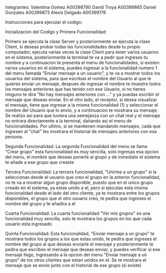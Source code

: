 Integrantes:
  Valentina Gomez A00398790
  David Troya A00399865
  Daniel Gonzales A00399873
  Alexis Delgado A00399176

Instrucciones para ejecutar el codigo:

Inicializacion del Codigo y Primera Funcionalidad:

Primero se ejecuta la clase Server y posteriormente se ejecuta la clase Client, si deseas probar todas las funcionalidades desde tu propio computador, ejecuta varias veces la clase Client para tener varios usuarios en el sistema,
posteriormente la terminal te va a pedir que ingreses tu nombre y a continuacion te presenta el menu de funcionalidades, si existen varios usuarios en el sistema, puedes ingresar a la funcionalidad numero 1 del menu llamada 
"Enviar mensaje a un usuario", y te va a mostrar todos los usuarios del sistema, para que escribas el nombre del Usuario al que le quieres enviar un mensaje, despues de ingresar el nombre te muestra todos los mensajes anteriores que has
tenido con ese Usuario, si no tienes ninguno te dira "No hay mensajes anteriores con ..." y ya puedas escribir el mensaje que deseas enviar. En el otro lado, el receptor, si desea visualizar el mensaje, tiene que ingresar a la misma
funcionalidad (1) y seleccionar el nombre del Usuario que lo envio, y a continuacion te mostrara su mensaje. Se realizo asi para que tuviera una semejanza con un chat real y el mensaje no entrara directamente a la terminal, dañando asi
el menu de funcionalidades. Por ultimo, si se mantienen mandando mensajes, cada que ingresen al "chat" les mostrara el historial de mensajes anteriores con esa persona.

Segunda Funcionalidad:
La segunda Funcionalidad del menu se llama "Crear grupo" esta funcionalidad es muy sencilla, solo ingresas esa opcion del menu, el nombre que deseas ponerle al grupo y de inmediato el sistema te añade a ese grupo que creaste

Tercera Funcionalidad:
La tercera funcionalidad, "Unirme a un grupo" si la seleccionas desde el usuario que creo el grupo en la anterior funcionalidad, no te va a mostrar algun grupo disponible, puesto que en el unico grupo creado en el sistema, 
ya estas unido a el, pero si ejecutas esta misma funcionalidad desde el lado del otro cliente, ya te mostrara entre los grupos disponibles, el grupo que el otro usuario creo, te pedira que ingreses el nombre del grupo y te añadira a el

Cuarta Funcionalidad:
La cuarta funcionalidad "Ver mis grupos" es una funcionalidad muy sencilla, solo te mostrara los grupos en los que cada usuario esta ingresado

Quinta Funcionalidad:
Esta funcionalidad, "Enviar mensaje a un grupo" te mostrara todos los grupos a los que estas unido, te pedira que ingreses el nombre del grupo al que deseas enviarle el mensaje y posteriormente te pedira que escribes el mensaje que deseas 
enviar, y puedes verificar si ese mensaje llego, ingresando a la opcion del menu "Enviar mensaje a un grupo" de los otros clientes que estan unidos en el. Se te mostrara el mensaje que se envio junto con el historial de ese grupo (si existe)

